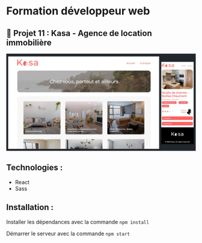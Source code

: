 # Formation développeur web

## 📎 Projet 11 : Kasa - Agence de location immobilière

![cover](./images/screenshot.jpg)

## Technologies :

- React
- Sass

## Installation :

Installer les dépendances avec la commande `npm install`

Démarrer le serveur avec la commande `npm start`






